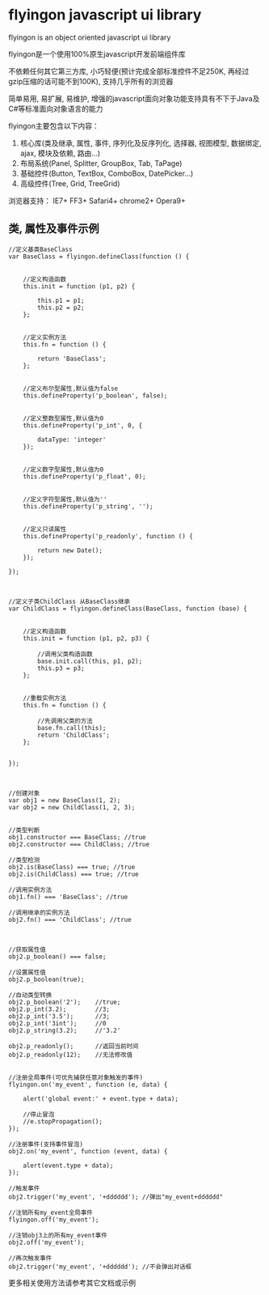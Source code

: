 flyingon javascript ui library
========

flyingon is an object oriented javascript ui library

flyingon是一个使用100%原生javascript开发前端组件库

不依赖任何其它第三方库, 小巧轻便(预计完成全部标准控件不足250K, 再经过gzip压缩的话可能不到100K), 支持几乎所有的浏览器

简单易用, 易扩展, 易维护, 增强的javascript面向对象功能支持具有不下于Java及C#等标准面向对象语言的能力


flyingon主要包含以下内容：

1. 核心库(类及继承, 属性, 事件, 序列化及反序列化, 选择器, 视图模型, 数据绑定, ajax, 模块及依赖, 路由...)
2. 布局系统(Panel, Splitter, GroupBox, Tab, TaPage)
3. 基础控件(Button, TextBox, ComboBox, DatePicker...)
4. 高级控件(Tree, Grid, TreeGrid)


浏览器支持：
IE7+
FF3+
Safari4+
chrome2+
Opera9+




类, 属性及事件示例
-----------------------------------

 

    //定义基类BaseClass
    var BaseClass = flyingon.defineClass(function () {


        //定义构造函数
        this.init = function (p1, p2) {

            this.p1 = p1;
            this.p2 = p2;
        };


        //定义实例方法
        this.fn = function () {

            return 'BaseClass';
        };


        //定义布尔型属性,默认值为false
        this.defineProperty('p_boolean', false);


        //定义整数型属性,默认值为0
        this.defineProperty('p_int', 0, {

            dataType: 'integer'
        });


        //定义数字型属性,默认值为0
        this.defineProperty('p_float', 0);


        //定义字符型属性,默认值为''
        this.defineProperty('p_string', '');


        //定义只读属性
        this.defineProperty('p_readonly', function () {

            return new Date();
        });

    });



    //定义子类ChildClass 从BaseClass继承
    var ChildClass = flyingon.defineClass(BaseClass, function (base) {


        //定义构造函数
        this.init = function (p1, p2, p3) {

            //调用父类构造函数
            base.init.call(this, p1, p2);
            this.p3 = p3;
        };


        //重载实例方法
        this.fn = function () {

            //先调用父类的方法
            base.fn.call(this);
            return 'ChildClass';
        };


    });



    //创建对象
    var obj1 = new BaseClass(1, 2);
    var obj2 = new ChildClass(1, 2, 3);


    //类型判断
    obj1.constructor === BaseClass; //true
    obj2.constructor === ChildClass; //true

    //类型检测
    obj2.is(BaseClass) === true; //true
    obj2.is(ChildClass) === true; //true

    //调用实例方法
    obj1.fn() === 'BaseClass'; //true

    //调用继承的实例方法
    obj2.fn() === 'ChildClass'; //true



    //获取属性值
    obj2.p_boolean() === false;    

    //设置属性值
    obj2.p_boolean(true);

    //自动类型转换
    obj2.p_boolean('2');    //true;
    obj2.p_int(3.2);        //3;
    obj2.p_int('3.5');      //3;
    obj2.p_int('3int');     //0
    obj2.p_string(3.2);     //'3.2'

    obj2.p_readonly();      //返回当前时间
    obj2.p_readonly(12);    //无法修改值


    //注册全局事件(可优先捕获任意对象触发的事件)
    flyingon.on('my_event', function (e, data) {
        
        alert('global event:' + event.type + data);
        
        //停止冒泡
        //e.stopPropagation();
    });

    //注册事件(支持事件冒泡)
    obj2.on('my_event', function (event, data) {

        alert(event.type + data);
    });

    //触发事件
    obj2.trigger('my_event', '+dddddd'); //弹出"my_event+dddddd"

    //注销所有my_event全局事件
    flyingon.off('my_event');

    //注销obj3上的所有my_event事件
    obj2.off('my_event');

    //再次触发事件
    obj2.trigger('my_event', '+dddddd'); //不会弹出对话框

    


更多相关使用方法请参考其它文档或示例


